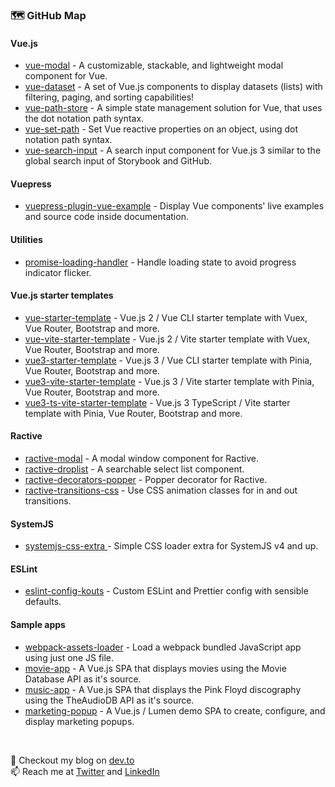 ### 🗺️ GitHub Map

#### Vue.js
- [vue-modal](https://github.com/kouts/vue-modal) - A customizable, stackable, and lightweight modal component for Vue.
- [vue-dataset](https://github.com/kouts/vue-dataset) - A set of Vue.js components to display datasets (lists) with filtering, paging, and sorting capabilities! 
- [vue-path-store](https://github.com/kouts/vue-path-store) - A simple state management solution for Vue, that uses the dot notation path syntax.
- [vue-set-path](https://github.com/kouts/vue-set-path) - Set Vue reactive properties on an object, using dot notation path syntax.
- [vue-search-input](https://github.com/kouts/vue-search-input) - A search input component for Vue.js 3 similar to the global search input of Storybook and GitHub.

#### Vuepress
- [vuepress-plugin-vue-example](https://github.com/kouts/vuepress-plugin-vue-example) - Display Vue components' live examples and source code inside documentation. 

#### Utilities
- [promise-loading-handler](https://github.com/kouts/promise-loading-handler) - Handle loading state to avoid progress indicator flicker. 

#### Vue.js starter templates
- [vue-starter-template](https://github.com/kouts/vue-starter-template) - Vue.js 2 / Vue CLI starter template with Vuex, Vue Router, Bootstrap and more.
- [vue-vite-starter-template](https://github.com/kouts/vue-vite-starter-template) - Vue.js 2 / Vite starter template with Vuex, Vue Router, Bootstrap and more.
- [vue3-starter-template](https://github.com/kouts/vue3-starter-template) - Vue.js 3 / Vue CLI starter template with Pinia, Vue Router, Bootstrap and more.
- [vue3-vite-starter-template](https://github.com/kouts/vue3-vite-starter-template) - Vue.js 3 / Vite starter template with Pinia, Vue Router, Bootstrap and more.
- [vue3-ts-vite-starter-template](https://github.com/kouts/vue3-ts-vite-starter-template) - Vue.js 3 TypeScript / Vite starter template with Pinia, Vue Router, Bootstrap and more.

#### Ractive
- [ractive-modal](https://github.com/kouts/ractive-modal) - A modal window component for Ractive.
- [ractive-droplist](https://github.com/kouts/ractive-droplist) - A searchable select list component.
- [ractive-decorators-popper](https://github.com/kouts/ractive-decorators-popper) - Popper decorator for Ractive.
- [ractive-transitions-css](https://github.com/kouts/ractive-transitions-css) - Use CSS animation classes for in and out transitions.

#### SystemJS
- [systemjs-css-extra ](https://github.com/systemjs/systemjs-css-extra) - Simple CSS loader extra for SystemJS v4 and up.

#### ESLint
- [eslint-config-kouts](https://github.com/kouts/eslint-config-kouts) - Custom ESLint and Prettier config with sensible defaults.

#### Sample apps
- [webpack-assets-loader](https://github.com/kouts/webpack-assets-loader) - Load a webpack bundled JavaScript app using just one JS file.
- [movie-app](https://github.com/kouts/movie-app) - A Vue.js SPA that displays movies using the Movie Database API as it's source.
- [music-app](https://github.com/kouts/music-app) - A Vue.js SPA that displays the Pink Floyd discography using the TheAudioDB API as it's source.
- [marketing-popup](https://github.com/kouts/marketing-popup) - A Vue.js / Lumen demo SPA to create, configure, and display marketing popups.

<br />

💬 Checkout my blog on [dev.to](https://dev.to/kouts)  
📫 Reach me at [Twitter](https://twitter.com/kouts_tweet) and [LinkedIn](https://www.linkedin.com/in/koutsaftakis/)

<!--
**kouts/kouts** is a ✨ _special_ ✨ repository because its `README.md` (this file) appears on your GitHub profile.

Here are some ideas to get you started:

- 🔭 I’m currently working on ...
- 🌱 I’m currently learning ...
- 👯 I’m looking to collaborate on ...
- 🤔 I’m looking for help with ...
- 💬 Ask me about ...
- 📫 How to reach me: ...
- 😄 Pronouns: ...
- ⚡ Fun fact: ...
-->

